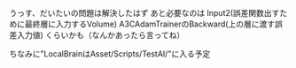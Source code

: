 うっす、だいたいの問題は解決したはず
あと必要なのは
Input2(誤差関数出すために最終層に入力するVolume)
A3CAdamTrainerのBackward(上の層に渡す誤差入力値)
くらいかも（なんかあったら言ってね）

ちなみに"LocalBrainはAsset/Scripts/TestAI/"に入る予定
